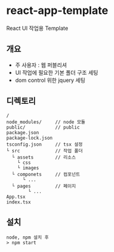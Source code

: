 # react-app-template

React UI 작업용 Template

## 개요

- 주 사용자 : 웹 퍼블리셔  
- UI 작업에 필요한 기본 폴더 구조 세팅  
- dom control 위한 jquery 세팅

## 디렉토리  
```
/
node_modules/     // node 모듈
public/           // public
package.json
package-lock.json
tsconfig.json     // tsx 설정
└ src             // 작업 폴더
  └ assets        // 리소스
    └ css
    └ images
  └ componets     // 컴포넌트
      └ ...
  └ pages         // 페이지
        └ ...
App.tsx
index.tsx
```

## 설치
```
node, npm 설치 후
> npm start
```